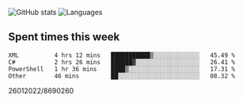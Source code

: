 ![GitHub stats](https://github-readme-stats.vercel.app/api?username=emipa606&theme=github_dark&show_icons=true) 
![Languages](https://github-readme-stats.vercel.app/api/top-langs/?username=emipa606&theme=github_dark&layout=compact)

## Spent times this week
<!--START_SECTION:waka-->

```text
XML          4 hrs 12 mins   ███████████▒░░░░░░░░░░░░░   45.49 %
C#           2 hrs 26 mins   ██████▓░░░░░░░░░░░░░░░░░░   26.41 %
PowerShell   1 hr 36 mins    ████▒░░░░░░░░░░░░░░░░░░░░   17.31 %
Other        46 mins         ██░░░░░░░░░░░░░░░░░░░░░░░   08.32 %
```

<!--END_SECTION:waka-->


26012022/8690260
